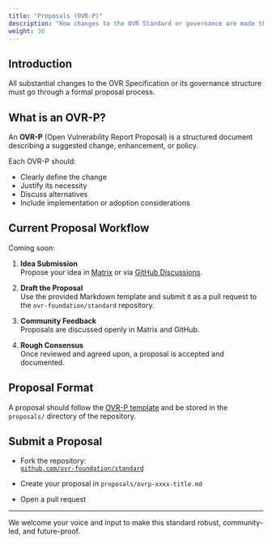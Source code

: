 ```yaml
---
title: "Proposals (OVR-P)"
description: "How changes to the OVR Standard or governance are made through open proposals."
weight: 30
---
```


## Introduction

All substantial changes to the OVR Specification or its governance structure must go through a formal proposal process.



## What is an OVR-P?

An **OVR-P** (Open Vulnerability Report Proposal) is a structured document describing a suggested change, enhancement, or policy.

Each OVR-P should:

- Clearly define the change
- Justify its necessity
- Discuss alternatives
- Include implementation or adoption considerations


## Current Proposal Workflow
Coming soon:

1. **Idea Submission**  
   Propose your idea in [Matrix](https://matrix.to/#/#ovr-foundation:nope.chat) or via [GitHub Discussions](https://github.com/ovr-foundation/standard/discussions).

2. **Draft the Proposal**  
   Use the provided Markdown template and submit it as a pull request to the `ovr-foundation/standard` repository.

3. **Community Feedback**  
   Proposals are discussed openly in Matrix and GitHub.

4. **Rough Consensus**  
   Once reviewed and agreed upon, a proposal is accepted and documented.


## Proposal Format

A proposal should follow the [OVR-P template](https://github.com/ovr-foundation/standard/blob/main/proposals/ovrp-0000-template.md) and be stored in the `proposals/` directory of the repository.


## Submit a Proposal

- Fork the repository:  
  [`github.com/ovr-foundation/standard`](https://github.com/ovr-foundation/standard)

- Create your proposal in `proposals/ovrp-xxxx-title.md`

- Open a pull request

---

We welcome your voice and input to make this standard robust, community-led, and future-proof.
